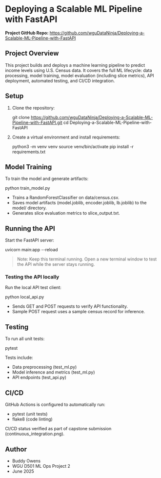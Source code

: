 # Deploying a Scalable ML Pipeline with FastAPI

**Project GitHub Repo:** https://github.com/wguDataNinja/Deploying-a-Scalable-ML-Pipeline-with-FastAPI
## Project Overview

This project builds and deploys a machine learning pipeline to predict income levels using U.S. Census data. It covers the full ML lifecycle: data processing, model training, model evaluation (including slice metrics), API deployment, automated testing, and CI/CD integration.


## Setup

1. Clone the repository:

   git clone https://github.com/wguDataNinja/Deploying-a-Scalable-ML-Pipeline-with-FastAPI.git
   cd Deploying-a-Scalable-ML-Pipeline-with-FastAPI

2. Create a virtual environment and install requirements:

   python3 -m venv venv
   source venv/bin/activate
   pip install -r requirements.txt

## Model Training

To train the model and generate artifacts:

   python train_model.py

- Trains a RandomForestClassifier on data/census.csv.
- Saves model artifacts (model.joblib, encoder.joblib, lb.joblib) to the model/ directory.
- Generates slice evaluation metrics to slice_output.txt.

## Running the API

Start the FastAPI server:

   uvicorn main:app --reload

> Note: Keep this terminal running. Open a new terminal window to test the API while the server stays running.

### Testing the API locally

Run the local API test client:

   python local_api.py

- Sends GET and POST requests to verify API functionality.
- Sample POST request uses a sample census record for inference.

## Testing

To run all unit tests:

   pytest

Tests include:

- Data preprocessing (test_ml.py)
- Model inference and metrics (test_ml.py)
- API endpoints (test_api.py)

## CI/CD

GitHub Actions is configured to automatically run:

- pytest (unit tests)
- flake8 (code linting)

CI/CD status verified as part of capstone submission (continuous_integration.png).

## Author

- Buddy Owens
- WGU D501 ML Ops Project 2
- June 2025